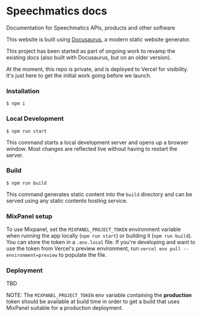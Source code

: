 # Speechmatics docs

Documentation for Speechmatics APIs, products and other software

This website is built using [Docusaurus](https://docusaurus.io/), a modern static website generator.

This project has been started as part of ongoing work to revamp the existing docs (also built with Docusaurus, but on an older version).

At the moment, this repo is private, and is deployed to Vercel for visibility. It's just here to get the initial work going before we launch.

### Installation

```
$ npm i
```

### Local Development

```
$ npm run start
```

This command starts a local development server and opens up a browser window. Most changes are reflected live without having to restart the server.

### Build

```
$ npm run build
```

This command generates static content into the `build` directory and can be served using any static contents hosting service.

### MixPanel setup

To use Mixpanel, set the `MIXPANEL_PROJECT_TOKEN` environment variable when running the app locally (`npm run start`) or building it (`npm run build`). You can store the token in a `.env.local` file. If you're developing and want to use the token from Vercel's preview environment, run `vercel env pull --environment=preview` to populate the file.

### Deployment

TBD

NOTE: The `MIXPANEL_PROJECT_TOKEN` env variable containing the **production** token should be available at build time in order to get a build that uses MixPanel suitable for a production deployment.
